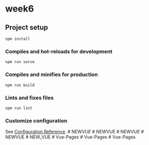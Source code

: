 # week6

## Project setup
```
npm install
```

### Compiles and hot-reloads for development
```
npm run serve
```

### Compiles and minifies for production
```
npm run build
```

### Lints and fixes files
```
npm run lint
```

### Customize configuration
See [Configuration Reference](https://cli.vuejs.org/config/).
#   N E W _ V U E  
 #   N E W _ V U E  
 #   N E W _ V U E  
 #   N E W _ V U E  
 #   N E W _ V U E  
 #   V u e - P a g e s  
 #   V u e - P a g e s  
 #   V u e - P a g e s  
 